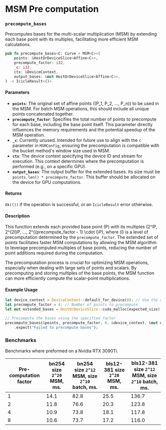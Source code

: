 # MSM Pre computation

### `precompute_bases`

Precomputes bases for the multi-scalar multiplication (MSM) by extending each base point with its multiples, facilitating more efficient MSM calculations.

```rust
pub fn precompute_bases<C: Curve + MSM<C>>(
    points: &HostOrDeviceSlice<Affine<C>>,
    precompute_factor: i32,
    _c: i32,
    ctx: &DeviceContext,
    output_bases: &mut HostOrDeviceSlice<Affine<C>>,
) -> IcicleResult<()>
```


#### Parameters

- **`points`**: The original set of affine points (\(P_1, P_2, ..., P_n\)) to be used in the MSM. For batch MSM operations, this should include all unique points concatenated together.
- **`precompute_factor`**: Specifies the total number of points to precompute for each base, including the base point itself. This parameter directly influences the memory requirements and the potential speedup of the MSM operation.
- **`_c`**: Currently unused. Intended for future use to align with the `c` parameter in `MSMConfig`, ensuring the precomputation is compatible with the bucket method's window size used in MSM.
- **`ctx`**: The device context specifying the device ID and stream for execution. This context determines where the precomputation is performed (e.g., on a specific GPU).
- **`output_bases`**: The output buffer for the extended bases. Its size must be `points.len() * precompute_factor`. This buffer should be allocated on the device for GPU computations.

#### Returns

`Ok(())` if the operation is successful, or an `IcicleResult` error otherwise.

#### Description

This function extends each provided base point \(P\) with its multiples \(2^lP, 2^{2l}P, ..., 2^{(precompute_factor - 1) \cdot l}P\), where \(l\) is a level of precomputation determined by the `precompute_factor`. The extended set of points facilitates faster MSM computations by allowing the MSM algorithm to leverage precomputed multiples of base points, reducing the number of point additions required during the computation.

The precomputation process is crucial for optimizing MSM operations, especially when dealing with large sets of points and scalars. By precomputing and storing multiples of the base points, the MSM function can more efficiently compute the scalar-point multiplications.

#### Example Usage

```rust
let device_context = DeviceContext::default_for_device(0); // Use the default device
let precompute_factor = 4; // Number of points to precompute
let mut extended_bases = HostOrDeviceSlice::cuda_malloc(expected_size).expect("Failed to allocate memory for extended bases");

// Precompute the bases using the specified factor
precompute_bases(&points, precompute_factor, 0, &device_context, &mut extended_bases)
    .expect("Failed to precompute bases");
```

### Benchmarks

Benchmarks where preformed on a Nvidia RTX 3090Ti.

| Pre-computation factor | bn254 size `2^20` MSM, ms.  | bn254 size `2^12` MSM, size `2^10` batch, ms. | bls12-381 size `2^20` MSM, ms. | bls12-381 size `2^12` MSM, size `2^10` batch, ms. |
| ------------- | ------------- | ------------- | ------------- | ------------- |
| 1  | 14.1  | 82.8  | 25.5  | 136.7  |
| 2  | 11.8  | 76.6  | 20.3  | 123.8  |
| 4  | 10.9  | 73.8  | 18.1  | 117.8  |
| 8  | 10.6  | 73.7  | 17.2  | 116.0  |
